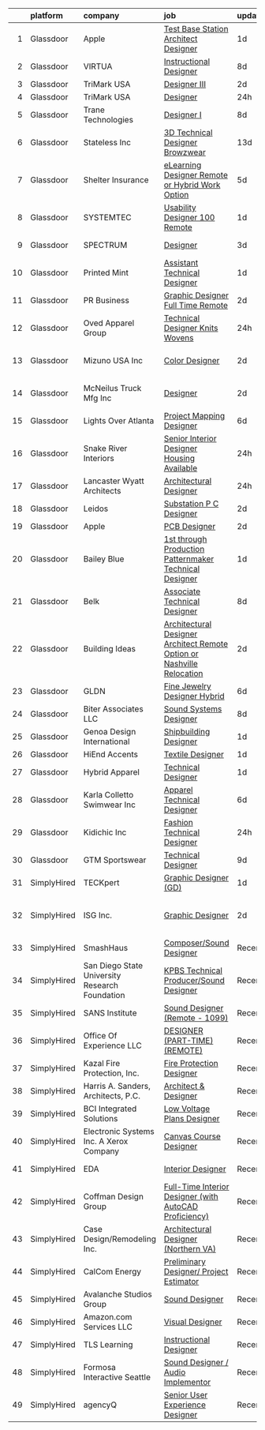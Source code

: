 

|    | platform    | company                                        | job                                                                                                                                                                                                                                                                                                                                                                                                                                                                                                                                                                                                                                                                                                                                                                                                                                                                                                                                                                                                                                                                                                                                                                                                                                                                                                                                                                                                                                                          | update_time   | location                    |
|---:|:------------|:-----------------------------------------------|:-------------------------------------------------------------------------------------------------------------------------------------------------------------------------------------------------------------------------------------------------------------------------------------------------------------------------------------------------------------------------------------------------------------------------------------------------------------------------------------------------------------------------------------------------------------------------------------------------------------------------------------------------------------------------------------------------------------------------------------------------------------------------------------------------------------------------------------------------------------------------------------------------------------------------------------------------------------------------------------------------------------------------------------------------------------------------------------------------------------------------------------------------------------------------------------------------------------------------------------------------------------------------------------------------------------------------------------------------------------------------------------------------------------------------------------------------------------|:--------------|:----------------------------|
|  1 | Glassdoor   | Apple                                          | [Test Base Station Architect Designer](https://www.glassdoor.com/partner/jobListing.htm?pos=130&ao=1110586&s=58&guid=00000181b36418d6a6b1a94457fce0c4&src=GD_JOB_AD&t=SR&vt=w&cs=1_b0d8a200&cb=1656572091002&jobListingId=1007968088713&cpc=654405A9B1E0A9F5&jrtk=3-0-1g6pm8688i6jq801-1g6pm868qia1o800-da5d0d01aa969a98--6NYlbfkN0BvKrLyj5gPmtZO9T8euul8TCxuuKNOtzRJOomxnwSEodTz2Bc-sPZlC5mDe-NOaJijAVRqs7hrvlThcOMaARCCI9HWWUC6XZk0zX9m4eiRtTqVl4jzdVfku3uZdGvspF95Jiisu6k_l2nRNTAE584t4Cu8vlBJYPZqj7VuTqmyrjvbdEADS_cXFMr3n9gOTnhwoCl8bRBbbb5Gf0jdrerypl4aTRAvdi_Uv2RT9duXWS4C7vPceK5S6yDvkN0T4OgAdiAOtcVFHMw1DIlzpVu1LwtSgerpSy0v8v9UKiSWeVVakV6C6JJHofmZS_iEE6c2Vh8t5HHS77mXNtCS70C_C4UOy-Hz-15XJLGNY6y5RDDddUxYEStccHuZGkgS0LsUqEApoe5dLA5CXMFfLnaPfm48xIbVdN2DG1w1YfwQPhWNflNvSOKaxb_AKNn28kIUh3sNLBbmW_hLbxq7bc_teMuIIFKGEDOWIB8uAwP7ghOdGR-qEAMFfSlImHdHa3SBaH9bDVd_vU_IT2v28776-tma1qtJMkB5Fg_lpsniDND25ofV0gqE3CuZr7sifJsoqGrBQ5s8PLSiOJBs6HNeC4WBDkOV-7WroHw4fmVjTeZz6oInvWGtybxiWThP1gifauKHdAmM35Qd3RoprmukPIQB1r2Oxk2GsQTMPsea4nE9HzmC6oW5I1QJ4dI5zOhbBV-yP6zYZNX-p8oNNEZW__ad5nnziMb40xZy_yBw0jLIHIDnY1hZaP5N8y7WPyBnyGwgraPbw3_EJMr9C1QFRjaWFWFNZng0pEBZB6IUpjNyBSyugNVb-MyopnB0L3Q-5wtbZ8pWq3YPSFRfnw-MX60h3rm1te3CR3IH9mRTvA1QEBf9BOFAWSyG8PTtzbKUNxclRHcQTxhlkPiN2npG7jvXTL4Ur2-n2pVIzliX-tOR1UOeZjYdmm5elbCGLVUdfZlnMw6zIw%3D%3D)                                                                                                       | 1d            | San Diego, CA               |
|  2 | Glassdoor   | VIRTUA                                         | [Instructional Designer](https://www.glassdoor.com/partner/jobListing.htm?pos=128&ao=1110586&s=58&guid=00000181b36418d6a6b1a94457fce0c4&src=GD_JOB_AD&t=SR&vt=w&cs=1_49844344&cb=1656572091002&jobListingId=1007954510331&cpc=451933188B21919D&jrtk=3-0-1g6pm8688i6jq801-1g6pm868qia1o800-7ffb3d0cb4e65254--6NYlbfkN0ATwuSP4isV1tHs9S901hGXD4k7G29IPc78X2pm1qZUlK89irl6-tsBpxdoEFuSlvyDcTihI1S-r7t1fvj3it4pquTc0GRa0Zb0-sqMhOqmEEAdwmPxnnCcX5SgZm5tiBZXsz9ioZThaiJDb0wn7LnCNORWoeQ6lWUjOQdsLafxS6IIKiZpqyoOQRIaTbQO2iTupvF3VHFPN6i8I1wo7LgCtyWWV0d_otTi0aaMt-sTJ23du3ZhewQj3p-JkaFTCfNH1koCjGfd77f5KiiNpnBYhhCBgpI5p2Nonm8gI-aygkrqewG3jQnp0bznGcJg0g3lWo69Lft37yo24-BkL9_huRah5AYJLF-jnikFuWJLdEH5W0o5NDHoPR6m2veWnEoCA9ZBjlKxwXeOc6gEGsmnK70JK-n5A07TlhyqJGr0rc8AeGuCBcNC)                                                                                                                                                                                                                                                                                                                                                                                                                                                                                                                                                                                                                                                                                 | 8d            | Marlton, NJ                 |
|  3 | Glassdoor   | TriMark USA                                    | [Designer III](https://www.glassdoor.com/partner/jobListing.htm?pos=127&ao=1110586&s=58&guid=00000181b36418d6a6b1a94457fce0c4&src=GD_JOB_AD&t=SR&vt=w&cs=1_497170cd&cb=1656572091002&jobListingId=1007966786647&cpc=1160948BCBA38B5B&jrtk=3-0-1g6pm8688i6jq801-1g6pm868qia1o800-37679b04f757c320--6NYlbfkN0Dunb9VG4vZxdc7LiwWlvX8ookvGZGBZF4f3Y8dV2vgGRSt85D8loWo518s_fq7DdkJIR1-i4i0YZ1Q-Vmh6hnguO7ZX5SWNKbg6F6Pszk1GjxWv5QziNLsTvphC7o94f6fJIX5sBd2Oonjq1BY753f8U9vuz0gGnNgoWAocidI9KATuypoeEHxVs7_vxAq6DbhzK45FXLMHsuiQfFeYGDkoQFoJKJoyaH0JluU82l7P092dOvF37ILmZEHGNhxb3zOYUbY0bjYAPL-j5rtXq-W1LlzaS8UEscvnVNYHevo11H9_r0g33MY3YIFAXAb887UnGM_kmF6NZFISHoOyI8_wdY-Kcv_fS5ug8ruW0bLbQd7RoUhBmbL_5FEoWjK2j-nGZzVXT-UbxKYx4waOuGYVHjynjVoTw126mA9om_lPVn4DliuDLszVvTUmDh1pI1j6BtAgrYbhZJwaglGdNVyJ_Y2xJm9lbKdiUA5p_LtIjz_Dylor6d4AkoepoluxogEfzDelI4lrNg45Qfm_Wz4QFs2VvjZtFLyfGQ-yYEP7w%3D%3D)                                                                                                                                                                                                                                                                                                                                                                                                                                                                                                                                                               | 2d            | Atlanta, GA                 |
|  4 | Glassdoor   | TriMark USA                                    | [Designer](https://www.glassdoor.com/partner/jobListing.htm?pos=123&ao=1110586&s=58&guid=00000181b36418d6a6b1a94457fce0c4&src=GD_JOB_AD&t=SR&vt=w&cs=1_4b6d2631&cb=1656572091001&jobListingId=1007971254119&cpc=1160948BCBA38B5B&jrtk=3-0-1g6pm8688i6jq801-1g6pm868qia1o800-d17379a946fe261b--6NYlbfkN0Dunb9VG4vZxdc7LiwWlvX8ookvGZGBZF4f3Y8dV2vgGRSt85D8loWo518s_fq7Ddlo5Y9pziFtHWwnzm4kgSI-67gYAzaZifbJdNtaeAanndMAum-PpqD1rh9iCmp2I8th_LitvLcPVd2P-Lp_jBgbHHE-fFRe4gyFbEdE5o0JSSnQDyLlh0HrLcC9B8JlPJRbmEUaw3LUgzyQwmRa2AOKVVtMYQnKVbHXdDZBGaKqmPq2tAq5XKaIf2OX8TviQ2nxw0HEKxyRTs9oy32ffrq-DF14NvApwMAVYOgoexPVvPpIkR_f16KCS9UrnIBaWcbvoBJEtBwEGiiJjdF_41Bm5DwmwfsdRxj0Nu6zKAM70Cv_FtpHROihIX42MUdSiniBSkVf3ZVHUJEROOCiJP5uIxJ271WFxUKqQXeSSFuXwnT5iVkTcbVGASY4xqfTdB9G5gClGLDU4uX5ae8Sm07nFAT51jtccrj973L-NebzkXqt1-9xPw8QxpoMoGrNk0ryHR89_EnqeoIPeG5pelv7sWlyf626NziVdedkhwnqYg%3D%3D)                                                                                                                                                                                                                                                                                                                                                                                                                                                                                                                                                                   | 24h           | Omaha, NE                   |
|  5 | Glassdoor   | Trane Technologies                             | [Designer I](https://www.glassdoor.com/partner/jobListing.htm?pos=118&ao=1110586&s=58&guid=00000181b36418d6a6b1a94457fce0c4&src=GD_JOB_AD&t=SR&vt=w&cs=1_73236b7a&cb=1656572091001&jobListingId=1007953940327&cpc=BBD63848FB84346C&jrtk=3-0-1g6pm8688i6jq801-1g6pm868qia1o800-8c2dfe2c7469aba0--6NYlbfkN0Da44vtOp6gikr8DZH0EXuV_TqGL9GOBsYLC_HWBST2HHQE6ZuzaTGDEXu8_Ke6egfx6WVzj4417B07fOv24eeJzUlQADWWYjYKwcHQhs2HiuB4Wmn_rq0IYNJbf8OttAtdIFkBsXRqvO38wNxAlHlIVlU65gGBbWxN85Gc4B7XlDsikIR5TW4A9rzZ3bPH3_SZY6baDJz7LDdxGn4w28U_IsgpgbDCJy0fNkYwjOp9-z4O_pfjkR8WRaaSyXzX-LbUiKRnXueaQMgdRSsw7q8egYMB8q8MfMnvRXpDAHttYqxEp-jkpyD0Xa1IrYi6DORL_egiMm5rKZlQpWkHRScL5NvgkZ9ZZOPOalr4bbXpXeuvZRk7GPMXw1367icy9EKd0hN8oo5-laL3qFgrhiHj18N5XMLKhhx2zqGnrKPt3HD9DbIx7KKc9Wb9YpwSuOeIJEx6Za6iSPzDIsvoyHBKXXB7kOciMYmEEg1_TZBTM-rPqE5gVGiwTZ8NBkzKBwZzQaxh0dsoiApw8AkEbGJeI6xeXbYFjXjcktfo8Vdrg4DmOha7plC4soSVvXAY-u3cxGztePzkylyPtoj39rGVjPiRr5_Re5JQgYF14e1_Sazaz4S8IIRR7yW819KxRBAyT4umJoaw3PyOGtN57heXeP5hqZMi6f6SEysfdQ4MUgebalIpJa-DwF2xhNGpaaIcJ0E_RWOap4Twew0KRPPpP7X7l9VPfFu-kHxeBy6vRiWoTVHxz96oFtQ7BQg_6Fxh1MCaFZArYdbyXlMpbvBNqXwInIxPcDqjIOhyApxnVjJSvZaPRMP0HJudZgRJTU5zHHVwAe_OF5zZ3OczX1WVSz5UfuwN2ja8q36N-rCSubztvjrvB0UDMrtwN_0E9UzB5tYkSJetyH-5syDhVyMG9R7qK3HqNNzvWI3N8ULiNVLQRiwFql2sNrE2x3vMTdsuhYSdZmKM5rsZcxwqNRi6XmC37w-i4Ak_f0JUTlH18dqIVQFrbtKvMWf_pwQ6R9v-CJhhPsUagBsCvmRbd2EDJ6gWCGRIE9MxzWqxaSYlXyBKsz06tAQU0boVtlA3dbvmWZ4ZROQH_Q%3D%3D) | 8d            | Saint Paul, MN              |
|  6 | Glassdoor   | Stateless Inc                                  | [3D Technical Designer  Browzwear ](https://www.glassdoor.com/partner/jobListing.htm?pos=114&ao=1110586&s=58&guid=00000181b36418d6a6b1a94457fce0c4&src=GD_JOB_AD&t=SR&vt=w&ea=1&cs=1_279731ff&cb=1656572091000&jobListingId=1007944586616&cpc=39721386339D0809&jrtk=3-0-1g6pm8688i6jq801-1g6pm868qia1o800-d92c17cf4d9f129f--6NYlbfkN0CMcCXJT0p_ILdaQUIJ0-QQ2_CBConMKszWTsGK5uvI4353MWyOs2yQnOr-BO7R0OdsV-2uWtxKNRcQOIisj4KaKx00A0lKRhJPcNQ2V8uBWaeRAsvkgoctLAWBl_74iXVjRuoS-wp-WJ8tnFC0ceYmcTlksXapOFD465wUOEqag_67zJiey7_Y2YzBIvILtyrChNXWUvs-G5FJCOBJdXySLYbz3gaWDZn1eXFIl7n-Fmu-BWmH15QSTfgs8GcrtGGbx0QoCJpevWzpYS8eA4NcDlg0-rwpUnIqcN8REYb8djt883EQnkgM3lexfBARkRURP8cFKz44lYLyo73IMcp0ZlhVKodJfJqsKdhuYP-mAGUwTK9-fpGVPWvdw5dpJzgiIYLqU-qi2C5MV8B7MXG1pPav1oBvILyO5XvMtym7pPC3bZqo5NYtXhU2jAjCTPgVd9XklkNsmSDD4_3TBmN4dIhIOl0azPBJKR_OlDvrode-tiNeGEddLhKDpZ1SBK21LSilwPQpgCq6inGvUqtq)                                                                                                                                                                                                                                                                                                                                                                                                                                                                                                                                                                 | 13d           | New York, NY                |
|  7 | Glassdoor   | Shelter Insurance                              | [eLearning Designer  Remote or Hybrid Work Option ](https://www.glassdoor.com/partner/jobListing.htm?pos=109&ao=1110586&s=58&guid=00000181b36418d6a6b1a94457fce0c4&src=GD_JOB_AD&t=SR&vt=w&cs=1_36c86edf&cb=1656572090999&jobListingId=1007962257308&cpc=4AF433014564FFC7&jrtk=3-0-1g6pm8688i6jq801-1g6pm868qia1o800-3888a1665dc2ad01--6NYlbfkN0CUckSF80_UAOhu1P5binJj0roGM5qpzQKIeJexlk27IhP2J-RD8E_n73n-92l3hVtRgW-8Lv9sFUe3HJLfJWBRLYdDS6ySQsGodCXo2lCoF6cBTzImH1ghppfKuDOmPO2q9tNhjMZ4XC2_juh-ZMwzNS_c-2VOb9Uk-KK-HkplgcZVUMKohzF8z8weN-5Iv6oM86nOJ9WXGK3bEbJrakKrpYbs-3dNIBaZuzmfA8uo6mIpBqHC9KLXHeVgYIpVdAg46kSpBxXfVUV130NpwUPmV40yYO5MKrw7n201zgxiGcY5EFI5m0XxnWpXUXlQVUa4JU-hPk0V6Ed0bJNqHYK0ELqDn-y6GsJEe53ZSDTRVThTwsWUWGoaAcg52GYEWY_slwRyOVeZ4nZgVlStEhZ8ue60b2Gn4Aa6-lqjSmVTXuuk4CcMrD7VNo5Rg8WNv9xXlrO0F8nrTf6DOfE357AHRUttrGoZSAjZFoFy0qO-AOVPSAVprzv8UCJyuhWSuDUyjg0DMHw9sKhh8850rbD2kerF8qVL4qZHWRtPxHo2BACSLNVnLXrhMAhaZO4lB-udjT6KC9hKZ0ybduCsLTeTPHkU0JKGzjdiQxTtH3ERKdHGKs5QkeYFA5mU-rzMKX-Y764sYyexiA%3D%3D)                                                                                                                                                                                                                                                                                                                                                                                                                          | 5d            | Columbia, MO                |
|  8 | Glassdoor   | SYSTEMTEC                                      | [Usability Designer  100  Remote](https://www.glassdoor.com/partner/jobListing.htm?pos=122&ao=1110586&s=58&guid=00000181b36418d6a6b1a94457fce0c4&src=GD_JOB_AD&t=SR&vt=w&ea=1&cs=1_85389505&cb=1656572091002&jobListingId=1007968462140&cpc=334ABAF5D42DC775&jrtk=3-0-1g6pm8688i6jq801-1g6pm868qia1o800-43a64dd75996b5d8--6NYlbfkN0CNeHUGD7Ue-b3jekiDNDEjo8IY_lj4hSgB0hvmEtWZMBpDCaCGlbtOmcLf53Zw-H1Oje8HhXAn8kFjzwygBoOoZ8EpapSyvyXR-Ta2Utnch6IHyNQw18Y0IyhHBSc0QRINySbpznNxcvOLd3alSgQCsSUhNCMeQdAyjHhcaiS9WSmJ5xzeISMp3_EUf41PMW1jAUBBWWTBR-il20XvAsZ8uAVkCF4TrzQtgdlHh7CW46ipDdUqw1EbC4irIzjZMHlP8TieH43RzxtkJy8X4wu6L8_ptZQRD6C_Ig6KxuQ42ear3j5qzZo1umtFY_lV21ZhBHNdiI46Ih2sc1U5NbjgC5u4h2yuu8SdvNmreHD3iUXBlFwWstc1j1ER-49cIAQ3LoUDf1BSDAgH0mYBza9MiDO5nBasI1j1L8jcrdq6rRUMTJUvEYYvnmjHJcnsNyITk6QrAl6t4mHaMO9l_1bn4_lsqJQHtAphfgZBihBRVZ6Lz1L8ridbVfM_sw3n7ZY%3D)                                                                                                                                                                                                                                                                                                                                                                                                                                                                                                                                                                                     | 1d            | Remote                      |
|  9 | Glassdoor   | SPECTRUM                                       | [Designer](https://www.glassdoor.com/partner/jobListing.htm?pos=121&ao=1110586&s=58&guid=00000181b36418d6a6b1a94457fce0c4&src=GD_JOB_AD&t=SR&vt=w&cs=1_8d3295d1&cb=1656572091001&jobListingId=1007964859276&cpc=8CDBB1EC89CF7160&jrtk=3-0-1g6pm8688i6jq801-1g6pm868qia1o800-d5af79f434bd71b6--6NYlbfkN0CeXNZYxOzgf11O9-TFJft4I5QLQjKTqoL33Rtx55G7TvJvoeF0OvnaEShlzRsRct1467AX8AsKdN_jSj2Vt41bZqgx6bYRha_EdCLJB-41sLJgGz7wPQ7bXFeMCOPn2OcJPQbi_rvUc-2Pyeg0f7zPwYe8a8bjUerupOGsLLY9um2qik4pMMktOLS08tMqtPzhl8ICS3sSep3WZJ5kNgVjTMaLDXPFXANKl5H2NUyKaUoZa_y6uM7HLYrW35e0X5uaakO0mfRxUbenkj0UDCWyEvVNNEddShp8D46Yu2H2AXGaFlTsauWn-EtTELbH2JqIZeKWKYErLb7_-NmOPOklccMWAAk6RWvr-UH5z7WpP4Wo125lt4aBkNyH1zcw7cHuZaAlpTD62s2FrwJWH4SSyeWeoIHFbmRCL8H0hPDzMpkYY-lKQSgfF8zXDE63kes%3D)                                                                                                                                                                                                                                                                                                                                                                                                                                                                                                                                                                                                                                                                                 | 3d            | Coppell, TX                 |
| 10 | Glassdoor   | Printed Mint                                   | [Assistant Technical Designer](https://www.glassdoor.com/partner/jobListing.htm?pos=106&ao=1110586&s=58&guid=00000181b36418d6a6b1a94457fce0c4&src=GD_JOB_AD&t=SR&vt=w&ea=1&cs=1_4204129c&cb=1656572090999&jobListingId=1007968772495&cpc=88BA482E144BE5C8&jrtk=3-0-1g6pm8688i6jq801-1g6pm868qia1o800-4d6efbdd009b84c7--6NYlbfkN0D788tVLZnHYB2JKTLmCXo4PydfvtZKcdbYx6lxKaz3IjTqo4azoijW0e-OGdPkThue68xUhRClLz_AbsU_IHwpBsZNabHbpFSDhtXLeZbLyOY9-d_5JsfNj-F4gD7bGb0g2aNzstzBBQo6NgCyoZLLkE-xTWDuxkypOO6MIKCv3HU_hEejoADVZ9csGjar40XmnrO0uCz_Dq7YgddzSvX2JHdt7sKCC_N9RI8eQoIoBvs7BiipOrTFS0BmqD8USeZFAswu-sgevthKJJkRKRV3G4MWm_l-w_qmcsp8-3zEPc-h8vIfsNkxKkwfw-_-MYllMCr8FXabfUBx3hLKXDSUgAKAL38mLIlP9kxB95qP_xyyJrOsm1vafhzh7xK2HdWAOVi_oHS6TMY9YEn2ahwOANw_Ae0K1FWFjtGvqZu2vrqwt73wFI0I2W1vy5tnpza5mxQRhlVzugnmfCiHjiJUVRDSdtG3pAL0MWE2iz1eYDWGDSMLp_ERD7h7yPHBR3I0Rk0y1Y9nTbXF_B8m6mZS)                                                                                                                                                                                                                                                                                                                                                                                                                                                                                                                                                                      | 1d            | Phoenix, AZ                 |
| 11 | Glassdoor   | PR Business                                    | [Graphic Designer   Full Time  Remote ](https://www.glassdoor.com/partner/jobListing.htm?pos=125&ao=1110586&s=58&guid=00000181b36418d6a6b1a94457fce0c4&src=GD_JOB_AD&t=SR&vt=w&ea=1&cs=1_b11757b4&cb=1656572091002&jobListingId=1007966459820&cpc=6FC5BA77C9A4CD78&jrtk=3-0-1g6pm8688i6jq801-1g6pm868qia1o800-215a19451a257366--6NYlbfkN0CjwBwvfVX1b9kDLr-RY4VyrIfcKb_a4-FgxXoxzwQLf-5TVTX78as9mxXK_rXE3KMZ-KQ6gN7acdxr187QaNw7QG2-q4Z_ctUwf4TLSGCvObpLusFm-N9_23-ESTFwS6zU41hUkvMqLoiYJUcqnqn4frsANllnSaFCsUH1psxv4V_GKL-sfNNjY_kEtdzYmm2Sxpq8-tSjr0UGG-q4ZRXET3POgL6c6QUT1aSXgsPArB-PjlY81Fkh82TrSfov2m8BiSwO18tfZoVg_y0HDLYjCzmOqE8EDcbqpzN8MmyGn889qYgACa1C_ZTAYcvU4Ali0abzad49O_S6XdyAxNBqN6E71LXsSopJQL2wRLId29qKgO_5xpwBe75_pmuJIGjKYlx3Ch_27D_R7ueMQ7xIr_uXdJcz55pxngK2ZzJZrs9065Qih5IeQ-n8_IrXXKmTjgcQHzcegzLH9_wElbYU1BX3mzlC8L1nLKMriabPDDzXSJCDOojLO0XKbJt2Jng%3D)                                                                                                                                                                                                                                                                                                                                                                                                                                                                                                                                                                               | 2d            | Remote                      |
| 12 | Glassdoor   | Oved Apparel Group                             | [Technical Designer   Knits   Wovens](https://www.glassdoor.com/partner/jobListing.htm?pos=117&ao=1110586&s=58&guid=00000181b36418d6a6b1a94457fce0c4&src=GD_JOB_AD&t=SR&vt=w&ea=1&cs=1_f8e5c785&cb=1656572091001&jobListingId=1007970771170&cpc=14D5209370AEC984&jrtk=3-0-1g6pm8688i6jq801-1g6pm868qia1o800-c014f24c5517bb74--6NYlbfkN0C8JU3LCONsxmL7EJeW5ZH99FbZmVr4mAv8V0O2YzTlQsQIWzJoMORq-3v8hEOZz6qH2hvQqPbdFv74jL_MnKrY8DL0vWCuO6Nyks-04tfIuxt_veRK66gEqfo7JqZpI5mGW7354y2-9gztwAHtYXYmMrZUNX3rA6drvY8ukp2vSJtrQZGAUYPgCrq3bGcz12_XfT11n8AqZ7-slKy0s1Eu2Xzm4ep8C7hpZG_vdEKWdOoJsQjfEqoXwFJtJxDQM_0QRbes3u_YQPVim4v9ydeJF7f0qix-w1Re-Pk9CuKwSTx_kd_vxSYmL9x3rX23t7IogljLG1Uoud0xWNt1N1t2hxojM1WwgjemM8JkgBzGSGsY2s3mZ8ymFqMvdo2q7EsJ96FW8hn-UXECdaC-pE5ZCst1LLGT8owdeKbR2xsh3rc5SbdyrgmbNoc6ua3ZwKCcs13o5YxGn9GZ2iYy_W3C_CqeqjO_wXWPPoc0TvHa82M2i-u2RahSUQd8NOaYv0APASQ0ZpZDNA%3D%3D)                                                                                                                                                                                                                                                                                                                                                                                                                                                                                                                                                                   | 24h           | New York, NY                |
| 13 | Glassdoor   | Mizuno USA  Inc                                | [Color Designer](https://www.glassdoor.com/partner/jobListing.htm?pos=115&ao=1110586&s=58&guid=00000181b36418d6a6b1a94457fce0c4&src=GD_JOB_AD&t=SR&vt=w&ea=1&cs=1_46ff4a63&cb=1656572091001&jobListingId=1007966414033&cpc=34670CD602BE5E55&jrtk=3-0-1g6pm8688i6jq801-1g6pm868qia1o800-490ff5698156e145--6NYlbfkN0D788tVLZnHYB2JKTLmCXo4PydfvtZKcdbYx6lxKaz3IjTqo4azoijWzCH1LRIfW_fhaCSG7zgYILceuL1ZZnnRKKWXS6xey59yu1XyOH9RvptJwI4s1Hr8zvOookgosNNPnbvaZpwj_6a-J7ZExfNARSobaWC-Izjq-fKLoS3qGq86wu4HtSzA7u_hLVjrK7dewYdXkh-PuF5uFL0cITzfHVtU-wkEKBVdJNaVVFZ8-tKWQTQd2mtXN_ay9utbiYwMKBOXpvlwiYnzh-Wat0ivD51Vy69QB-WS-18AeyNDqDk78Eg1IFzl8xZ8oxlKmjQlRn9xfvYcx4CVYYJVP0eTjmPcAeM8ZXWhwEngzjfg6Hb-BWo5q-C9MFmRl7AvTRsChCZzNYMTOqKipLOzIVuXqeS6XmT58XMe2tee9gG6NyesmRDa9gNMxG69G8gfD64scQwvn-yN_WSNsBXnlmnbEwLIEAFqqfkCc8p3QvNj6FTUKphC78zBbNCNxJiB2ZA%3D)                                                                                                                                                                                                                                                                                                                                                                                                                                                                                                                                                                                                      | 2d            | Peachtree Corners, GA       |
| 14 | Glassdoor   | McNeilus Truck   Mfg Inc                       | [Designer](https://www.glassdoor.com/partner/jobListing.htm?pos=102&ao=1110586&s=58&guid=00000181b36418d6a6b1a94457fce0c4&src=GD_JOB_AD&t=SR&vt=w&cs=1_7fb1590f&cb=1656572090997&jobListingId=1007966663345&cpc=2442D01AF70C0A8F&jrtk=3-0-1g6pm8688i6jq801-1g6pm868qia1o800-dad3a371d673ba88--6NYlbfkN0B_uWiDLVYHjQq5Xw-HR6SjakKTnafugaKV-65RffS7lpuvyIU-WhnnUsSYOs_dyOrVttAZ_6-k1d8rurpdd3W499ihjeHnBiFNyYJjQR8Yqd2d2YR1i9VyIxxRhI6SbturRZL-hzqz0y7zdbm_XgEAWWvRGY5qNUYHZTE7wd8K5BVDLbecf2HYknaqLaMRzzknDrkgOrRKe3SQFlwCNEZlHXq1kRPDpAJXFP4gW9xKqjUcJoGEl1UYomcelW6fzkEGsVZbiQWMrt1NXGHJwFLyk3iOGPWw1El2nRBnvFAXvdp0KXCj4oBlDckQofxZ1UyUqaTMztPnkWGHIbzLOJSR2FUiySVu6aZE6EcERIhQQUM2AaEyLRxwykh8l8LEBPNzGyujuDxQpcyB7FJnM1bBdk7e_OqgZTLq-IICLbrGb2tJkWUtwsOrilsOUItkjQdOKoei52N9fliFYUFNqz5S4i5tgzXNNSu7EnsCOMetG7am8OtfjKAQgFR_anxrhKtjGcHWdg6vxAKtEq0RxYZaDM2G5uDmqps7WvEizshCVqKFnfICLSyPzpPDA0H8bZjqliRQo4h3TnEHoZttEba1Q5wjzlg3s0A%3D)                                                                                                                                                                                                                                                                                                                                                                                                                                                                                                                 | 2d            | Dodge Center, MN            |
| 15 | Glassdoor   | Lights Over Atlanta                            | [Project Mapping Designer](https://www.glassdoor.com/partner/jobListing.htm?pos=104&ao=1110586&s=58&guid=00000181b36418d6a6b1a94457fce0c4&src=GD_JOB_AD&t=SR&vt=w&ea=1&cs=1_3c131162&cb=1656572090999&jobListingId=1007959321318&cpc=CC368EA75FDE93D8&jrtk=3-0-1g6pm8688i6jq801-1g6pm868qia1o800-6bc3bd34001e6536--6NYlbfkN0CKNvdBtBh9SnuMcnkEvhJOJZTsmZHyY3ybnWicrfIHvzkFyTgGLCZJER0-J-2Yy9pHqwst_nsBJj1MdZjl67w9SAgzqEq6-c3uICQ9L389yq2CsEvivwz-K4g0XVbl13ZVWA0NaNb9RBgadRxUO4U5cw2hXWobHpYYCZLzAC4zYqxWBxxiy1FBV-5akRLMyp1701fY2GxJ8n215-VNZAA5L-8okv77CqOEVsPtaeKtDD5-qQhXHCHDVpd8R4-7NHxN1FMWuyJkykEvjFQB8T2KFPA0wIJeC6dmOJ6jPlyiP524NUmzU8idykAgKMkpCFfQG1fHEMCghz1ECajjm7heqv7P6NPI45Lu5OIFKDeQ9yh0wAzLkmsHz2fLvDRFxr-PMos2HX3LOAOqyy6dMWSkKlxEEIKSoxiBiD14LMGTFHBPvL9yjADboE7qhydpu4bDUtEddirKz1mX6nKo-FEeQDi6E4f7X6pr5P6p-5zRP2XygsoBBxTXdqfk3bsa4UA_rWWC5YDJpw%3D%3D)                                                                                                                                                                                                                                                                                                                                                                                                                                                                                                                                                                              | 6d            | Kennesaw, GA                |
| 16 | Glassdoor   | Snake River Interiors                          | [Senior Interior Designer  Housing Available ](https://www.glassdoor.com/partner/jobListing.htm?pos=112&ao=1110586&s=58&guid=00000181b36418d6a6b1a94457fce0c4&src=GD_JOB_AD&t=SR&vt=w&ea=1&cs=1_d009e19c&cb=1656572091000&jobListingId=1007971244935&cpc=B570179B49F70162&jrtk=3-0-1g6pm8688i6jq801-1g6pm868qia1o800-9d561ce979ab9908--6NYlbfkN0DWtRa9NJfjQIs4MWRRqD4F41esfMsK79cV24t80VXfzUKS46AXk09j1ncXjphbkWAdz2McSuqEVo2TAHOl5mEkZYmby9800p2Y6MaZvyfSJGNvEmZZK7GZevzepKKbmYWjlpx2YfSI3vMzNMtLJswrTiBHfKemWnnhFrgD-CuXIwleN0rEVnDrdNV_7uIkqkmE76aEmaW2J9o5K_S_qrnT171rcLl1OVARPmj6FN-Qx9r1qFFZnNgtvHXEO2_7ULi2vuJ00c-VEKoL3q2AW_YV-cL6Bi8nvj_VaCK-GyULH-KSnWXxTr82Qd4akRoQHg1ihu0H6XzLUkoQUysfuE3Kg14ro1GyJMTFeh87un-ZIAxa2oLvsPwCdV5ftH6jcM03WIlCCa2tsr42tm1L-jSgJj4RS89tgMaQb5kcVx--2kFQaSoTfQZRf_B8wUzr7FyJUmOoMS-0k1JYhjxhPznXVYmX7f6AkHnNacNimocRvhQMqUldAcNI3f8atSXHT0XYitTvetoCHA%3D%3D)                                                                                                                                                                                                                                                                                                                                                                                                                                                                                                                                                          | 24h           | Jackson, WY                 |
| 17 | Glassdoor   | Lancaster Wyatt Architects                     | [Architectural Designer](https://www.glassdoor.com/partner/jobListing.htm?pos=108&ao=1110586&s=58&guid=00000181b36418d6a6b1a94457fce0c4&src=GD_JOB_AD&t=SR&vt=w&ea=1&cs=1_53760765&cb=1656572090999&jobListingId=1007971190619&cpc=5C66962F50EA57C4&jrtk=3-0-1g6pm8688i6jq801-1g6pm868qia1o800-9a82260b1060718a--6NYlbfkN0BAm-S2XOMD2CXq666eia9QwRbp29hd-465IycF-HUBxCbpFZlVvjYH8DFxOTkspqL_-9TPTr2340sueVpmO0T2gndism94fpz-2ltBiePdo6sZx1t0enccDjj074J-wEmNLZavi5nAl6p9x82bUP0PtlTSFSL0zIzNksHQsjLIYqSPBaQGyb1y9apmuoP4GnVD3ubFaw_WTihXPIoq9oNydhNZj-5LzYiZhsvXSxEjPfLGAJj10fmfZkzAVkGVt74mpUtcHQLsGTEGYRovcyWsnX_d8D2JMGujG8vE2utWH_HrFck0oEfG1OYIOfEb5Cz4-8EwMqqDU0X2JS4j-EzKHhDHQdVAfhrpL_H9FFR8C-4MivkJE8HKBpCJG5PWJgsMMlRitlWgmiaTzC_-6gf2DnI95nGs0e_sX3Wq8pTkQ20HwbKAzQvngqg3kerdHSw6oBimMGXHdqUUgZXED8J52YuAx-R4X-63IL-6maDS22LbivkCfTa7NNR3m0_CTM5EABttaw96hA%3D%3D)                                                                                                                                                                                                                                                                                                                                                                                                                                                                                                                                                                                | 24h           | Spring, TX                  |
| 18 | Glassdoor   | Leidos                                         | [Substation P C Designer](https://www.glassdoor.com/partner/jobListing.htm?pos=119&ao=1110586&s=58&guid=00000181b36418d6a6b1a94457fce0c4&src=GD_JOB_AD&t=SR&vt=w&cs=1_2616dad9&cb=1656572091001&jobListingId=1007967364621&cpc=A356F292FF34F670&jrtk=3-0-1g6pm8688i6jq801-1g6pm868qia1o800-8d5affffd7a11f6b--6NYlbfkN0CZUO70VSdYKA8PR3jfrSh5ljhqJhfDt0PzQCMubt8cRihWbmqO_-CcWTBwQGpXTih8j4LtCNV3Ih6k0HBxyMmEc78LT1ZXIgmIHiqB_A9UZMLQ2aXvknpSV4vZes1EvY3LZETnONY5e6lWQuI6iTAxhtupgBRY1TXHpLTJ-ADk61viKVTlSMAeiHK3zX102qR-Br0Zf_a8kiLFWEli4feZZpmp2oq5BO-Aiw507QF23Yv-GC096P4hKfQrbAFz4t05wYv1Cv3efHx5ziPJp6SNquM0ARlmg1FWj7oGJ05HfH-XbkRIumlByh927JWEzl93YReiZVEuT6x1hnyD-qlBA3R7-X2n04ef_enQ2yV-9xXvrjgAsNKlf7VG1kRfEvF14JYPTINSiUXv6IAD_6SOX11O1c5Ncesh8XF-VlF0SnzlgpZw8cqYqFwNF1gUBXB0ltCIFyA-pZcmnf6bGNnlbPGk9h1t4XgddxWf1DHF2Bpc35FHGv5QM5uwjk-MtMEgNHBN8KE9UAFPc9-tUZZ08Zu7H3i2VDLipBsU_TDWR3PphSm_QbDuk0HiPxIAuGJXV8Zf_vKrWNuPQJRfi2nIPl657WmGsXW7kTb6qMEWrg%3D%3D)                                                                                                                                                                                                                                                                                                                                                                                                                                                                                    | 2d            | Charlotte, NC               |
| 19 | Glassdoor   | Apple                                          | [PCB Designer](https://www.glassdoor.com/partner/jobListing.htm?pos=124&ao=1110586&s=58&guid=00000181b36418d6a6b1a94457fce0c4&src=GD_JOB_AD&t=SR&vt=w&cs=1_b6a9b0d4&cb=1656572091002&jobListingId=1007967756844&cpc=FA84DF7EA1EC2398&jrtk=3-0-1g6pm8688i6jq801-1g6pm868qia1o800-2b011c36927fc039--6NYlbfkN0BvKrLyj5gPmtZO9T8euul8TCxuuKNOtzRJOomxnwSEodTz2Bc-sPZlSXfvz6ygy0uVIAD4Ge9hEtYOl6QVRYXR2sfbyVvgvMsQ724tK-i10s2UB2K-xtPOLmzOEt1ORIVoXhIRa98PCg4tZhGxosDjFWNxWHk4brqb44oNN8mmgS_lgVnN5a9EFLBYx3gh7Ht71QAPcdKqQdRUDo4F3ciMAmu5u4AXbeIZ_Y-LHD7VQOBgkgCWpsdqZAdKlcFRojff5KbfSS_sTE4LwrPopVx5_pdr-m6NKSVuPtlti4q6k4V3yHU4fsPXjPw27JpxPMB8oCycX8NWGjuEg0BYXv3EfUTDAhe_xBwNComegU15dfdvB1YLioFa_jLW2rZ5lXL-VHjLjIDOCscfajoQwpgHzQfTt6n2LA_Hb328lCHJb483ghEx-OyADfsgdvvGS0kxBIpVuTeo4yAOB_mDr77IpZW-8sqcnzvKmCj-D6rOcKRjB-qgLRv0jDIrEp_j1Nsnmhe8MzxRiCkPoos7g3SFO_oa3-QuLFvsIr9CZdvQYS_9niC6oywe1Q5a4wLn2cozKFrc2pT_S04M665NrECANWY6Y79jtMvXLdXuzFtmi8csmK4I3tye4VxIEGjR3AKdjUqOXJaYN7cm9oqyzWKEZ1gCmEysa3fDazolhXVXsadn7PDGTUw9dqbN6FJ2ABEv7a8i_KvLhIEhAmKGRNxGUjX7v3Dh1ubVe4q08GTjVVzeHhMtzjDPHHk-y_o0ltvQd_6fgJvT9_9GWkqGpE4fZlJXKyAV0buo00LGbQfIdKVmsccNxzBvu-Zyg-miY9OpxtgVd9-U0aqrT0dy0IHxIF7kzL_qmotQ7baJ8RpAhx4URBATgPtvMwkv2lupG2GxK9Ox8iMIpP_ibQ3bXSCCGd7RUIfrIu-OyYy5j0KthfsiqRhRa4YOzuyxV9oLG5w%3D)                                                                                                                                             | 2d            | Austin, TX                  |
| 20 | Glassdoor   | Bailey Blue                                    | [1st through Production Patternmaker Technical Designer](https://www.glassdoor.com/partner/jobListing.htm?pos=110&ao=1110586&s=58&guid=00000181b36418d6a6b1a94457fce0c4&src=GD_JOB_AD&t=SR&vt=w&ea=1&cs=1_e42d44ab&cb=1656572091000&jobListingId=1007969996341&cpc=1641D5D5536C06B6&jrtk=3-0-1g6pm8688i6jq801-1g6pm868qia1o800-938fb7904086bd91--6NYlbfkN0AtlW_omU2Xx3W-19HQ_drmTKCWebiHnmA5lS5PDL5G8awMIg2UWsyn5HSRyXfT0tMy_u1AvVvMT4Cwji3j4YzQXph3W6naZeEqqBUgJVr_grIux69olrHQFm4FavARC6DXXdH2s7kR0TzIijsjx7xYY7tkciyKSZUtSlqD8XoDRBLjgg8d51YQySI-syyu_rNB8HuobG5INRtGUyiFec1ug4LX6mECTwdcWrqA-x-Mw7g89y1K7gyG1kT8D-SUW6VFfJBHu9DbxweUG_PL-vyzFPaUcn8Mn11b4H0bD-qiZwFlTHoHVHaXLvrp0QjdmXmBewcS9rba2F4FeYTokVODs5w0O8g6VEnhtQnzuO_Bcvnk8FurK-VhJPEdeIsuaNcvzVv8H7O-gtoG7gg6YDi3_zncdyweXte1In5eWlMwcYCEGs5xAOsOujlygE546s8ES5NGGbdBjWNnJ0pF1no4GNb0jLNPMrlzB9xxCTf0VKf7_2mWtg6iAxG0wwGfBCUDVNvKyHhzfA%3D%3D)                                                                                                                                                                                                                                                                                                                                                                                                                                                                                                                                                | 1d            | Los Angeles, CA             |
| 21 | Glassdoor   | Belk                                           | [Associate Technical Designer](https://www.glassdoor.com/partner/jobListing.htm?pos=107&ao=1110586&s=58&guid=00000181b36418d6a6b1a94457fce0c4&src=GD_JOB_AD&t=SR&vt=w&cs=1_e590e832&cb=1656572090998&jobListingId=1007955653646&cpc=4B86475FAF393599&jrtk=3-0-1g6pm8688i6jq801-1g6pm868qia1o800-e80d341a6c1fc504--6NYlbfkN0Da6J51kXWVbKwKvqLrPU-n_Lo8-YIDkUozJ5xEI5XbK5RbcwwFnbOzbi-PuFpPYiqu_xgLgKCdcdMteMpHFo7Ak7FTMxx_vTRKQKRj4VD1EhkZzH5rPeraMOz4OMT2JgPKURuYzY_636Og9sr6fwPgeGxwanhP5_k5ncOf_bwbWp1HVCEygv2kLr5I9F8__5stnHBKHrt3zwoRUURrP1msb-9HpzHFdZ5Mmew-w38tIi9EURtGXzppwIu2bzKOB2kB551pQotXO1vCbUHrRxnJjG11g1JcVT0UPAmX-AfTpMUMx5I9qBFWlxj5yiObMJ3TcFow-CRC6CTmh3C01zghsRdrjjNAY81k2SYsR1FXehkhhjp11bW1ROCuPC8Lw8NNflmTiRxyoYeB-JJBKC2CtTYGN68_ZlU2vaXHqJz86JgUZImRF1FzQgi6tL2m-WauKUUmcwve4XV2DCavMuhX7_JXr1CNEaJDmObHOY4ZuKZ6JlRM2P5Ew2xMy3oTN1PaagaMsloEI0LR0PyGexZOWanTJQsznlXv7UX5ygsWpKQhgP_fFMrbg6NBhTk1aCCsoo-w9AT9OFOllotxnhZ2bZ1MrJMBlc0%3D)                                                                                                                                                                                                                                                                                                                                                                                                                                                                                             | 8d            | Charlotte, NC               |
| 22 | Glassdoor   | Building Ideas                                 | [Architectural Designer Architect   Remote Option or Nashville Relocation](https://www.glassdoor.com/partner/jobListing.htm?pos=126&ao=1110586&s=58&guid=00000181b36418d6a6b1a94457fce0c4&src=GD_JOB_AD&t=SR&vt=w&ea=1&cs=1_b078ad23&cb=1656572091002&jobListingId=1007966706152&cpc=9C2286EA3771AAF6&jrtk=3-0-1g6pm8688i6jq801-1g6pm868qia1o800-3b91d586c165b842--6NYlbfkN0BoeN8o2TtYIymYcGb3iHz_h7Kekt3ZVqOBcUvSGCcqpala8pPxKiIv8FRlRHJFHSvwKbO86FVCJG1lxftjmg0HUN1aTTZFXi-XjK5WPIu_cbSU4eNpoh1sndKfvd0U6PFPSTAO-AuN6UnfmNji9MrcuzS4B1hwS7X8EmBaTpcA765Ct-u_95itQZoDR7IYyPlRK7g3TRXnHAWZObYY3sCroNEYnutitXoqbo9ukXjvlt1GPuNj2tDydQORb4G-5_bqGyjiy1miPMIJQw38mNrt0lRq-jeB8eo8gZPVPL-Syfb46S6yvktsiiPyG2uqv2wLdDmlKRthd373jNWawJ5GsqoUUeIlnAoZ_8UVcrjdgvB7l9YO1Pf-LlMjx1boJmISjkgUXefCs82ow_FEGmJnjkZH1okK1TDrcr1fbljxeAEew8KsiQ5w4-L09E8BxFZUP86VrJo1aThreawdhZQZfhhOwtlxeNSo3lwHiJwBG2UfaaRNwNuUcc6fC0Qj-POhFqFEEAHxzZHQQoOCVq-o4VdYnFQm5wGEe9LFJyI6-lDm4z4bHnSTCjsc4Z_-jA4%3D)                                                                                                                                                                                                                                                                                                                                                                                                                                                                            | 2d            | Alabama                     |
| 23 | Glassdoor   | GLDN                                           | [Fine Jewelry Designer  Hybrid ](https://www.glassdoor.com/partner/jobListing.htm?pos=101&ao=1110586&s=58&guid=00000181b36418d6a6b1a94457fce0c4&src=GD_JOB_AD&t=SR&vt=w&ea=1&cs=1_941c5519&cb=1656572090998&jobListingId=1007960261631&cpc=7F5FA72068E8ED04&jrtk=3-0-1g6pm8688i6jq801-1g6pm868qia1o800-fb59cd2001fd2b85--6NYlbfkN0BuHLUE5bcoyDV3zX8hryeHfk0iOj255GdvRUZM4PkIinS6hLU3JK6TWtnijc5ClizsTskR909KVhpkKVp3pzM_1_Qq3AorqiBFN-Y4NcXYEyKuTBqxbegYD4Lmmf6gChr6FJ0RdnXa4Jqmv4a-AP5dOFd_i8pwPZFw_kaSIu5C8tek85KcLz9LzYA9Wlm65-e-vZH_4QLW48Zpf1mNoBHKLT43JBUAIcdnCN04nTY2AZ7UlqWH4Wd9njCUokg3Rjji3beXV4gta8QkhXkPhZwL5FH3qrxpxPcXmnJfsBM6_QfkWeiNSKqUmNoLRTCk1OT2UQApawHWYV7gpKy_Frl1jdSk7-eZfJRHanV7HvNe0BnJeaar2SzSLwIbv9dMHtW8FzuFxqPERrqzSpPD6g3KcHiyJxelSbWxO9WZhpzTMVIQmZ054IKc_GUJWObA-0lzr8a5Zvq4iBHIWCuSUWClUsrauanuvin1JtWr3PnnVlAYn4L2STjl-f1zBM5hBmLCLYJk13pjCEH-j_7sgDW4)                                                                                                                                                                                                                                                                                                                                                                                                                                                                                                                                                                    | 6d            | Seattle, WA                 |
| 24 | Glassdoor   | Biter   Associates  LLC                        | [Sound Systems Designer](https://www.glassdoor.com/partner/jobListing.htm?pos=113&ao=1110586&s=58&guid=00000181b36418d6a6b1a94457fce0c4&src=GD_JOB_AD&t=SR&vt=w&ea=1&cs=1_e9bd7678&cb=1656572091000&jobListingId=1007955455603&cpc=81AAE51C33FDE227&jrtk=3-0-1g6pm8688i6jq801-1g6pm868qia1o800-d31702fc584edebc--6NYlbfkN0Cii1BkCmuTkYhCe1n7tdf96rlEXZyahD0EQGX4UxkzWOhUZ7vCuYiyO9WaPnT0De4NyWeeIW-REDdA3pHtEyItIGJr6NPsgl8nU-hkeFl6J2d-Kt37rarTSCDmicJiJ6zR7eNrGxSgYYR1BQLtAhRrBNco_hGdgh6cmleOnLMs7jyb5vxDDokVGBYAVeLioR3OEZL8s5c8MBCAfNqWhfonm8BPDBYD3r0b84JueqS7p9uofWVMwvHHr8SH6Bzs016SPS8YBPFMkR1smiAcW24JkM7XXBhPKM6xy-_wV7LnJwhQMmL63Jmc60_Lh-Ln-qjp1H6dael466JCqslXk87W3HqgAPe3b9d5AnB6W4rMceZWKMeHLZdHP3R0Be4D-C0mE4gamKPW7WZCu3I7MgKBBeT7W_4vGvthnrshkIcjdZaHL3wEwkkmMXR1mnOiKi7vnMzQ8KGcgfPBfEA6StMat6CyRTZw5rvAZcGkleSKB5tE-2CfpJZvISrIlxlojlVwoKZpeZzl3w%3D%3D)                                                                                                                                                                                                                                                                                                                                                                                                                                                                                                                                                                                | 8d            | Addison, TX                 |
| 25 | Glassdoor   | Genoa Design International                     | [Shipbuilding Designer](https://www.glassdoor.com/partner/jobListing.htm?pos=116&ao=1110586&s=58&guid=00000181b36418d6a6b1a94457fce0c4&src=GD_JOB_AD&t=SR&vt=w&ea=1&cs=1_d83b9ffe&cb=1656572091001&jobListingId=1007968421950&cpc=E773D000C9BC26FA&jrtk=3-0-1g6pm8688i6jq801-1g6pm868qia1o800-2fd880509a3b5b50--6NYlbfkN0ACurcFFH1KinYH-9KXWlEmljAli5inonw10n6AtNKjD4agCYhEruJSgbVejWcAH2GLRKHTpWNQSqAoA8Ba697zMBBLWnamA8_7Av4qjxtBAVL8_gjMccHy7ubRkNwjuvekvChXUnWjb5NUaxooK4DyK7LdhQ_TVVrOb-x0tnQECHLqraAu9hlUj44lw2U9BedKxbkxSo1__ToqQJDzE8Hif-mhm8jcKfMNiTyb26aMb7fPR0J_9sK933nMyUSzd62JPDvDfJM58jYVC7Jbpzdc6ueAgvKisImpqnyJpQyoKTi2YrW3AMoeCuHXNa5cJKC3ac3mrHcnamvRa0X433fRG45qK3jdMNMoeXeUYxgyIinbyBATGSdWAMzGJwyMWsPqNb1M8xOgsslfb6SdlVr8YseZ3wCsa_S9FwAOFm-Fn5xpilAOT8N8uTpDbGRFjAr1zPpk2I-mC8M60EQkZEveZ4-RhQ_dFGW9gDOsAVol4e1bSlKLJOjul6nply6hDpA%3D)                                                                                                                                                                                                                                                                                                                                                                                                                                                                                                                                                                                               | 1d            | Remote                      |
| 26 | Glassdoor   | HiEnd Accents                                  | [Textile Designer](https://www.glassdoor.com/partner/jobListing.htm?pos=120&ao=1110586&s=58&guid=00000181b36418d6a6b1a94457fce0c4&src=GD_JOB_AD&t=SR&vt=w&ea=1&cs=1_1c9731ec&cb=1656572091001&jobListingId=1007969520749&cpc=39A4E8CE329AB187&jrtk=3-0-1g6pm8688i6jq801-1g6pm868qia1o800-29bf1109820b1c2d--6NYlbfkN0Dx3r3E47sSe5bB3PIy1uzBZvlB7xy2NhfhZMlxQTsxrHUpHsFF6W0esQv3GrpA3GPxrEYAVrn5qGuHoy1szY5sWL8KxnEGqnW7VTyHc7etp3Lkw8fFSuHMNAw76tM5yR41BK6rBn9DoVtzf3U5rSsg73277ZCy1U5DkKAjVps9t5cGIaBEKvDlJLMzuqWuk9E-bvLqgYzhksFJd_O0a4E_dkOybEZtUfkEX59KTe_KjdP7RTSNGTK-dm80-1rRjp6t6vAwL9n5wW1HHtzv4YNDKMEngF3umeXgkvbrCSX4TfVC56sv_n8g1IkkxBHefH4pS1-6bFakiSq0fURs-ZRM1SZYXKLED5382p4N_ukjvpsFHNF3KIU1pW2j5gE0oh8BdVx8OvD0Cz0qLmZT5SYFtMdKLex9qHq_eExqx3aESkU6A6CQ8rc1WSNEoj3UVPfy6i0mFfKGCQ0bzEMk6zlREJKIbwqQEhrURIMCA1DhcpLWpKA3tb-th6Hr2OEKl98%3D)                                                                                                                                                                                                                                                                                                                                                                                                                                                                                                                                                                                                    | 1d            | Irving, TX                  |
| 27 | Glassdoor   | Hybrid Apparel                                 | [Technical Designer](https://www.glassdoor.com/partner/jobListing.htm?pos=111&ao=1110586&s=58&guid=00000181b36418d6a6b1a94457fce0c4&src=GD_JOB_AD&t=SR&vt=w&ea=1&cs=1_e7829e7c&cb=1656572091000&jobListingId=1007968812813&cpc=7F925F5888094D6A&jrtk=3-0-1g6pm8688i6jq801-1g6pm868qia1o800-57d5a8f64e3460ec--6NYlbfkN0Af7IH--f52cTUDwFMUanxXcd3NiV5wYJyzlyk1G5yREasAiX0BGJ9IEHuUxBO-boXslbVD1C75mzWNnJ5a9MQeu5W8LpAEvMgTMSsBk07DfthKWfFVEzPcT912qAuUa56_fhAmb9AbkQF1cJtA6SEBxkE_JykKvxNYTy6xISyoLosm8XUy-zY_q0sPgEGMOdVHrftIGzlMTPa9XIdBM4tUHH-M9x8_u580tdB96p39z4OHss5F2LMjpcV7u4RiXkjKNJYMJqPyStEGs2JFTFsfi2I5o6TxzkpQqUK85iJRw0nbuy5QZtVrXIfKM09lpiI10YKYEaZMxbgMkUT3uJJQPMHyKg7V4sCHGt2lFMJBjW-fpDhY-UUAi2Q0hck9pYr6yttw35hgirAxZuoOjE_FdZ9Ui0igIrXbROYObozkfhLF4_pPYmW7qyb5N2E68NP2v1a5UBmcHRZWgBYUM5Zgr_8_rO2ix8RR7ly2q0QN6A7x7qOltU34BmKQZUamxZ0%3D)                                                                                                                                                                                                                                                                                                                                                                                                                                                                                                                                                                                                  | 1d            | Cypress, CA                 |
| 28 | Glassdoor   | Karla Colletto Swimwear  Inc                   | [Apparel Technical Designer](https://www.glassdoor.com/partner/jobListing.htm?pos=103&ao=1110586&s=58&guid=00000181b36418d6a6b1a94457fce0c4&src=GD_JOB_AD&t=SR&vt=w&ea=1&cs=1_631abe09&cb=1656572090999&jobListingId=1007959923402&cpc=BB87703CBE7A6D8A&jrtk=3-0-1g6pm8688i6jq801-1g6pm868qia1o800-8caca0e900ae44df--6NYlbfkN0A4t8RYbU3KoZdbsYPMSWCGO2WBDexf4E2JCKGfgXCFXi8ZzNEmWa2PAEjGti4B-khnJ9wnPG3LE-_lpOGY7SEC2WaeNjsNgogLnjW9hn__SZbpED3O2tMvizd3OXGbBRzyueztY4htFB5OGIMjmP5bPlUzY9k0Ylr-ErvvkfIw1TYB429ckKYPqGn8ZtnJUqps-FUJk6HtfF02CNzWEe9WelG5n4te1_06FRVzHBsqfXZydCjxXbdMjtNZugduSTmbNfKq0xoDvYF-V12A7VEgd9RWo7KRMnIIuj7Dz_O9BPfEoDCo9g_g_RCDwmPKJUTDpen2NvZPltgYbJdSBYI8Ipccoob-9cxvVl5vhcTbd37JKhcCT4YWkvVaFNms3SP_an3mjPK4W569GP5BnGh1xWzFBMncuwYg4XoGTqAGuPLO881ROvzrPKrt_l0Vdv_V6QTfW2DoQgI-B7oS7Rf8WC7s0UghGSqjYKtuYHkwbkhgkpmP_2RuPmKAzJbFJtztdpHmQ6-X_A%3D%3D)                                                                                                                                                                                                                                                                                                                                                                                                                                                                                                                                                                            | 6d            |                             |
| 29 | Glassdoor   | Kidichic Inc                                   | [Fashion Technical Designer](https://www.glassdoor.com/partner/jobListing.htm?pos=129&ao=1110586&s=58&guid=00000181b36418d6a6b1a94457fce0c4&src=GD_JOB_AD&t=SR&vt=w&ea=1&cs=1_37fbe8ce&cb=1656572091002&jobListingId=1007970210589&cpc=1CBFC3E34E2A31FF&jrtk=3-0-1g6pm8688i6jq801-1g6pm868qia1o800-a04514f74ed82c76--6NYlbfkN0A6YMi3eT33jJ4SkHYjcqEWZSK7mpERiYvCeR39ukQO0C0hc72EDnYQEHlRBg1kZ7IRKFDBxmkOvQ6SqF29JaLSfUVXnD-hukmbdTj6XYvJu0lxyTBGOHLkKKBr-GLZmUs31FVgHAmZIyJmw0F_cfK1R2Oa7dfe6wZ50hI6t1Jk-OjGe19or6a6yvajBYu-whpyUHpfdKJXiIYv_hjPR-tyRCDhxWenO-MwuE09tER1F242PfB_RZaOQ8UDFXE_DmRT4qIa_u6UXPdkKfdy05jb2Ipc_Vi_-sTZ7ydUWkW7Cy0a-bkqNAyikp3ZZ7tyZjmItCTIWP50tSWuSJIQQiceEmufVcMD8znXbChKgGQCepmSlsDjdPp3C32mQ61F_C221WQFYfAOsDSIanuwP_70p9yjKLiAdJLV8clHk5I0oh0UmQvouWNavW_VXxh8Gt2FJ5XGAkJVk-aLnQ2CnjPzfAAmjMlF11uFD2RZFFuC7H7ELDZB3ZFilT4Czk82sFH2vqOx98lRqw%3D%3D)                                                                                                                                                                                                                                                                                                                                                                                                                                                                                                                                                                            | 24h           | Staten Island, NY           |
| 30 | Glassdoor   | GTM Sportswear                                 | [Technical Designer](https://www.glassdoor.com/partner/jobListing.htm?pos=105&ao=1110586&s=58&guid=00000181b36418d6a6b1a94457fce0c4&src=GD_JOB_AD&t=SR&vt=w&ea=1&cs=1_9a2e79a2&cb=1656572090999&jobListingId=1007951802488&cpc=179A63ACDFA89555&jrtk=3-0-1g6pm8688i6jq801-1g6pm868qia1o800-1e4e882d1344be8a--6NYlbfkN0AdwFdR4arz94AJVI8q4jFtUFee4jnKWGlOhzATM59zQbUzQYWO83pQrnTqDglotGuUIN8Xt6-jdTDFb5bWK4aSHkb-veNIQcPRpGWs14yRKzoUSa50zeco8YAP66RljaCEpttOLUSy0L3eZl5wJx1vj2KkR7RWk0NvodiFhwQg1ZaG8ZhoEwX5lQk9DocXb7PGo5f2uFfb9SBtOVveYGuIo1dA1Nb0AZDFtul7j6LiLJZH63OPSRXeRhXqETtRzDNYYdFNjHScVX_uiUI5oNHBDaMAA8WZ6zqNgDZvqNyQ-lAmRqCt2pEJNl5rS0kStiNxVhi3doH8XUQMH1ZDJ6GI1PzBTW3ypIvtVMmnshVy1r7rCyHQAAaQQLWMZNIEo7elWY-WSA3tlcqb0xLHIW_RVYIIvpRGJ2tOw_PgdSSHcQGqrfA0yRtPGlrG4qnAXrvT4Rjb9iVU3LkUx15A0CbyV-o35KFvQsC7QtC6ABONmhuBI2cCnL0Y)                                                                                                                                                                                                                                                                                                                                                                                                                                                                                                                                                                                                                | 9d            | Manhattan, KS               |
| 31 | SimplyHired | TECKpert                                       | [Graphic Designer (GD)](https://www.simplyhired.com/job/JRT0RwY9r6Yswy3Sp29-u_sI_vwYrkkQI528hxNEfWsWgOLPtJSWNQ?q=technical+sound+designer)                                                                                                                                                                                                                                                                                                                                                                                                                                                                                                                                                                                                                                                                                                                                                                                                                                                                                                                                                                                                                                                                                                                                                                                                                                                                                                                   | 1d            | Des Moines, IA              |
| 32 | SimplyHired | ISG Inc.                                       | [Graphic Designer](https://www.simplyhired.com/job/jLkn61mMvcABKIG6pbcPNvmkFE5NhVyfPquHdRGMCOU22KAyXy7vLg?q=technical+sound+designer)                                                                                                                                                                                                                                                                                                                                                                                                                                                                                                                                                                                                                                                                                                                                                                                                                                                                                                                                                                                                                                                                                                                                                                                                                                                                                                                        | 2d            | Des Moines, IA +3 locations |
| 33 | SimplyHired | SmashHaus                                      | [Composer/Sound Designer](https://www.simplyhired.com/job/5TV44fqNq9OE9PTw8D83ASmeufu-2onYgJ8O5l4Y0t9TzOHHgUVKrQ?q=technical+sound+designer)                                                                                                                                                                                                                                                                                                                                                                                                                                                                                                                                                                                                                                                                                                                                                                                                                                                                                                                                                                                                                                                                                                                                                                                                                                                                                                                 | Recently      | Remote                      |
| 34 | SimplyHired | San Diego State University Research Foundation | [KPBS Technical Producer/Sound Designer](https://www.simplyhired.com/job/VSycAS3T0QxIBgCqrb-0WeaHyAeO4RoQPlpkQtMGdq8D6eLIAilSTA?q=technical+sound+designer)                                                                                                                                                                                                                                                                                                                                                                                                                                                                                                                                                                                                                                                                                                                                                                                                                                                                                                                                                                                                                                                                                                                                                                                                                                                                                                  | Recently      | San Diego, CA               |
| 35 | SimplyHired | SANS Institute                                 | [Sound Designer (Remote - 1099)](https://www.simplyhired.com/job/l5XtJmV5Za5NPAoCY67pJ8osv7Dd9cygFT5KvUQHRZZ5LCw9cI7qOA?q=technical+sound+designer)                                                                                                                                                                                                                                                                                                                                                                                                                                                                                                                                                                                                                                                                                                                                                                                                                                                                                                                                                                                                                                                                                                                                                                                                                                                                                                          | Recently      | Bethesda, MD                |
| 36 | SimplyHired | Office Of Experience LLC                       | [DESIGNER (PART-TIME) (REMOTE)](https://www.simplyhired.com/job/yUtNm7aP5k7lf3a27Q4KIbyvuM9A7WQE2tgKPjPrP4xRwKfFS33ECw?q=technical+sound+designer)                                                                                                                                                                                                                                                                                                                                                                                                                                                                                                                                                                                                                                                                                                                                                                                                                                                                                                                                                                                                                                                                                                                                                                                                                                                                                                           | Recently      | Chicago, IL                 |
| 37 | SimplyHired | Kazal Fire Protection, Inc.                    | [Fire Protection Designer](https://www.simplyhired.com/job/Q1dex7tsETJdCpyGTi2pJ3hAmarCmHZ8pckYRk6idfy2Qmg3shUp5g?q=technical+sound+designer)                                                                                                                                                                                                                                                                                                                                                                                                                                                                                                                                                                                                                                                                                                                                                                                                                                                                                                                                                                                                                                                                                                                                                                                                                                                                                                                | Recently      | Tucson, AZ                  |
| 38 | SimplyHired | Harris A. Sanders, Architects, P.C.            | [Architect & Designer](https://www.simplyhired.com/job/WyyruQQ7bcwvsgQuJvoFyAYzVD5rGi3wan-G26qW-bRtM8cTXjIsyw?q=technical+sound+designer)                                                                                                                                                                                                                                                                                                                                                                                                                                                                                                                                                                                                                                                                                                                                                                                                                                                                                                                                                                                                                                                                                                                                                                                                                                                                                                                    | Recently      | Albany, NY                  |
| 39 | SimplyHired | BCI Integrated Solutions                       | [Low Voltage Plans Designer](https://www.simplyhired.com/job/5Ui-hkybpF5HibYnTwYSPfUEPKfVdlen8Tpwwbfgg61Yc_v4N_sSGA?q=technical+sound+designer)                                                                                                                                                                                                                                                                                                                                                                                                                                                                                                                                                                                                                                                                                                                                                                                                                                                                                                                                                                                                                                                                                                                                                                                                                                                                                                              | Recently      | Tampa, FL                   |
| 40 | SimplyHired | Electronic Systems Inc. A Xerox Company        | [Canvas Course Designer](https://www.simplyhired.com/job/_3Ks3B1nQf0qhUDvAduh-BW9jz5goyx0X-VROR9AqRVPLuxdlIqMEg?q=technical+sound+designer)                                                                                                                                                                                                                                                                                                                                                                                                                                                                                                                                                                                                                                                                                                                                                                                                                                                                                                                                                                                                                                                                                                                                                                                                                                                                                                                  | Recently      | Remote                      |
| 41 | SimplyHired | EDA                                            | [Interior Designer](https://www.simplyhired.com/job/F4FROx25W2cqP39mQIbMR9Z61AynYuguIA7s41s5YnNp_Pw5HwWUjw?q=technical+sound+designer)                                                                                                                                                                                                                                                                                                                                                                                                                                                                                                                                                                                                                                                                                                                                                                                                                                                                                                                                                                                                                                                                                                                                                                                                                                                                                                                       | Recently      | Salt Lake City, UT          |
| 42 | SimplyHired | Coffman Design Group                           | [Full-Time Interior Designer (with AutoCAD Proficiency)](https://www.simplyhired.com/job/Xx7hJsbn6OIObeoohRD70Y4VdH0y_sC279UDSdlsem1MGWNh8Uj_rg?q=technical+sound+designer)                                                                                                                                                                                                                                                                                                                                                                                                                                                                                                                                                                                                                                                                                                                                                                                                                                                                                                                                                                                                                                                                                                                                                                                                                                                                                  | Recently      | Naples, FL                  |
| 43 | SimplyHired | Case Design/Remodeling Inc.                    | [Architectural Designer (Northern VA)](https://www.simplyhired.com/job/ccXmIVzj7Py_sIQKmnZNWormUVfhiJNp1k1oXyOsWVu-7P5ojogw-Q?q=technical+sound+designer)                                                                                                                                                                                                                                                                                                                                                                                                                                                                                                                                                                                                                                                                                                                                                                                                                                                                                                                                                                                                                                                                                                                                                                                                                                                                                                    | Recently      | Alexandria, VA              |
| 44 | SimplyHired | CalCom Energy                                  | [Preliminary Designer/ Project Estimator](https://www.simplyhired.com/job/aJowns8Ln9qdvYZWYqyCjfwxCgdFh8KrWAHqEErQDxbHDjidM3cxOw?q=technical+sound+designer)                                                                                                                                                                                                                                                                                                                                                                                                                                                                                                                                                                                                                                                                                                                                                                                                                                                                                                                                                                                                                                                                                                                                                                                                                                                                                                 | Recently      | Durango, CO                 |
| 45 | SimplyHired | Avalanche Studios Group                        | [Sound Designer](https://www.simplyhired.com/job/lQ56dL4hE0QFlKl3bFobU4KE1n4VNMXQUExBD0jvYT0oDTVmOsXFqw?q=technical+sound+designer)                                                                                                                                                                                                                                                                                                                                                                                                                                                                                                                                                                                                                                                                                                                                                                                                                                                                                                                                                                                                                                                                                                                                                                                                                                                                                                                          | Recently      | New York, NY                |
| 46 | SimplyHired | Amazon.com Services LLC                        | [Visual Designer](https://www.simplyhired.com/job/07csdT2C5wUC0BjRkvFLfN-A2TKuc9tkdRnFlCKVrN7nw2oJdE55kw?q=technical+sound+designer)                                                                                                                                                                                                                                                                                                                                                                                                                                                                                                                                                                                                                                                                                                                                                                                                                                                                                                                                                                                                                                                                                                                                                                                                                                                                                                                         | Recently      | Remote                      |
| 47 | SimplyHired | TLS Learning                                   | [Instructional Designer](https://www.simplyhired.com/job/qNlaY0djob3sNDFQm8oXDUj-j1srrYQqjLVsemCGszsK1T_ABPku9Q?q=technical+sound+designer)                                                                                                                                                                                                                                                                                                                                                                                                                                                                                                                                                                                                                                                                                                                                                                                                                                                                                                                                                                                                                                                                                                                                                                                                                                                                                                                  | Recently      | Remote                      |
| 48 | SimplyHired | Formosa Interactive Seattle                    | [Sound Designer / Audio Implementor](https://www.simplyhired.com/job/vlF4rzpIgemNyADbSUoWC36FtYYh2ouWspqfTFtuxzveh07-6RCwmg?q=technical+sound+designer)                                                                                                                                                                                                                                                                                                                                                                                                                                                                                                                                                                                                                                                                                                                                                                                                                                                                                                                                                                                                                                                                                                                                                                                                                                                                                                      | Recently      | Seattle, WA                 |
| 49 | SimplyHired | agencyQ                                        | [Senior User Experience Designer](https://www.simplyhired.com/job/cIDtvicOoH53aMYEP0Ljm-akwv5PTKqGSpFWDKdyocaD4666RjrRkA?q=technical+sound+designer)                                                                                                                                                                                                                                                                                                                                                                                                                                                                                                                                                                                                                                                                                                                                                                                                                                                                                                                                                                                                                                                                                                                                                                                                                                                                                                         | Recently      | Bethesda, MD                |